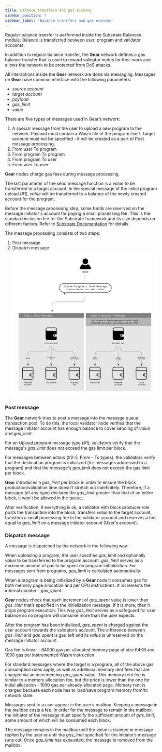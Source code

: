 ```yaml
---
title: Balance transfers and gas economy
sidebar_position: 7
sidebar_label: 'Balance transfers and gas economy'
---
```


Regular balance transfer is performed inside the Substrate Balances module. Balance is transferred between user, program and validator accounts.

In addition to regular balance transfer, the **Gear** network defines a gas balance transfer that is used to reward validator nodes for their work and allows the network to be protected from DoS attacks.

All interactions inside the **Gear** network are done via messaging. Messages on **Gear** have common interface with the following parameters:
- _source account_
- _target account_
- _payload_
- _gas_limit_
- _value_

There are five types of messages used in Gear’s network:
1. A special message from the user to upload a new program to the network. Payload must contain a Wasm file of the program itself. Target account must not be specified - it will be created as a part of Post message processing.
2. From user To program
3. From program To program
4. From program To user
5. From user To user

**Gear** nodes charge gas fees during message processing. 

The last parameter of the send message function is a _value_ to be transferred to a target account. In the special message of the initial program upload (#1), _value_ will be transferred to a balance of the newly created account for the program.

Before the message processing step, some funds are reserved on the message initiator's account for paying a small processing fee. This is the standard inclusion fee for the Substrate framework and its size depends on different factors. Refer to [Substrate Documentation](https://docs.substrate.io/v3/runtime/weights-and-fees/) for details.

The message processing consists of two steps:
1. Post message
2. Dispatch message
![img alt](./img/balance-transfers.jpg)

### Post message

The **Gear** network tries to post a message into the message queue transaction pool. To do this, the local validator node verifies that the message initiator account has enough balance to cover sending of _value_ and _gas_limit_.

For an Upload program message type (#1), validators verify that the message's _gas_limit_ does not exceed the gas limit per block.

For messages between actors (#2-5, From - To types), the validators verify that the destination program is initialized (for messages addressed to a program) and that the message's _gas_limit_ does not exceed the gas limit per block.

**Gear** introduces a _gas_limit_ per block in order to ensure the block production/validation time doesn't stretch out indefinitely. Therefore, if a message (of any type) declares the _gas_limit_ greater than that of an entire block, it won't be allowed in the queue.

After verification, if everything is ok, a validator with block producer role posts the transaction into the block, transfers _value_ to the target account, transfers a small processing fee to the validator account and reserves a fee equal to _gas_limit_ on a message initiator account (User's account).

### Dispatch message

A message is dispatched by the network in the following way:

When uploading a program, the user specifies _gas_limit_ and optionally _value_ to be transferred to the program account. _gas_limit_ serves as a maximum amount of gas to be spent on program initialization. For messages sent from programs, _gas_limit_ is calculated automatically.

When a program is being initialized by a **Gear** node it consumes gas for both memory page allocation and per CPU instructions. It increments the internal counter - _gas_spent_.

**Gear** nodes check that each increment of _gas_spent_ value is lower than _gas_limit_ that’s specified in the initialization message. If it is more, then it stops program execution. This way _gas_limit_ serves as a safeguard for user balance so no program will consume more than the user expects.

After the program has been initialized, _gas_spent_ is charged against the user account towards the validator’s account. The difference between _gas_limit_ and _gas_spent_ is gas_left and its _value_ is unreserved on the message initiator account.

Gas fee is linear - 64000 gas per allocated memory page of size 64KB and 1000 gas per instrumented Wasm instruction.

For standard messages where the target is a program, all of the above gas consumption rules apply, as well as additional memory rent fees that are charged via an incrementing _gas_spent_ value. This memory rent fee is similar to a memory allocation fee, but the price is lower than the one for initial allocation - 1000 gas per already allocated page. Memory rent is charged because each node has to load/save program memory from/to network state.

Messages sent to a user appear in the user’s mailbox. Keeping a message in the mailbox costs a fee. In order for the message to remain in the mailbox, the initiator of the message must specify the sufficient amount of _gas_limit_, some amount of which will be consumed each block.

The message remains in the mailbox until the _value_ is claimed or message replied by the user or until the _gas_limit_ specified for the initiator’s message runs out. Once _gas_limit_ has exhausted, the message is removed from the mailbox.
